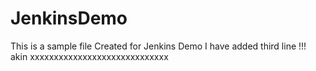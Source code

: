 # JenkinsDemo
This is a sample file
Created for Jenkins Demo
I have added third line !!! akin
xxxxxxxxxxxxxxxxxxxxxxxxxxxxx
